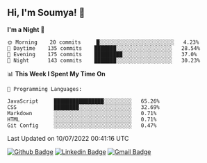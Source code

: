 ## Hi, I'm Soumya! 👋

<!--START_SECTION:waka-->
**I'm a Night 🦉** 

```text
🌞 Morning    20 commits     █░░░░░░░░░░░░░░░░░░░░░░░░   4.23% 
🌆 Daytime    135 commits    ███████░░░░░░░░░░░░░░░░░░   28.54% 
🌃 Evening    175 commits    █████████░░░░░░░░░░░░░░░░   37.0% 
🌙 Night      143 commits    ███████░░░░░░░░░░░░░░░░░░   30.23%

```


📊 **This Week I Spent My Time On** 

```text
💬 Programming Languages: 

JavaScript     ████████████████░░░░░░░░░   65.26% 
CSS            ████████░░░░░░░░░░░░░░░░░   32.69% 
Markdown       ░░░░░░░░░░░░░░░░░░░░░░░░░   0.71% 
HTML           ░░░░░░░░░░░░░░░░░░░░░░░░░   0.71% 
Git Config     ░░░░░░░░░░░░░░░░░░░░░░░░░   0.47%
```


 Last Updated on 10/07/2022 00:41:16 UTC
<!--END_SECTION:waka-->

[![Github Badge](https://img.shields.io/badge/-rubyruins-grey?style=for-the-badge&logo=github&logoColor=white&link=https://github.com/rubyruins/)](https://www.github.com/rubyruins/) 
[![Linkedin Badge](https://img.shields.io/badge/-Soumya%20Parekh-0072b1?style=for-the-badge&logo=Linkedin&logoColor=white&link=https://www.linkedin.com/in/Soumya-Parekh/)](https://www.linkedin.com/in/Soumya-Parekh/) 
[![Gmail Badge](https://img.shields.io/badge/-soumyaparekh.me@gmail.com-c14438?style=for-the-badge&logo=Gmail&logoColor=white&link=mailto:soumyaparekh.me@gmail.com)](mailto:soumyaparekh.me@gmail.com) 
